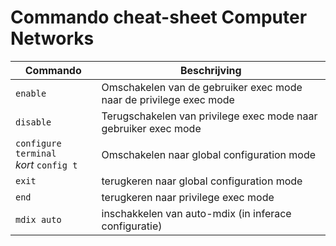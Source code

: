 # Commando cheat-sheet Computer Networks

| Commando | Beschrijving |
| -------- | -------------|
| `enable` | Omschakelen van de gebruiker exec mode naar de privilege exec mode |
| `disable` | Terugschakelen van privilege exec mode naar gebruiker exec mode |
| `configure terminal` </br> _kort_ `config t`| Omschakelen naar global configuration mode |
| `exit` | terugkeren naar global configuration mode |
| `end` | terugkeren naar privilege exec mode |
| `mdix auto` | inschakkelen van auto-mdix (in inferace configuratie)|

